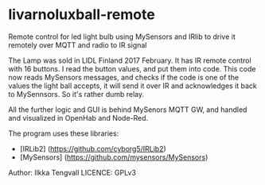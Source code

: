 # livarnoluxball-remote
Remote control for led light bulb using MySensors and IRlib to drive it remotely over MQTT and radio to IR signal

The Lamp was sold in LIDL Finland 2017 February. It has IR remote control with 16 buttons. I read the button values, and put them into code. This code now reads MySensors messages, and checks if the code is one of the values the light ball accepts, it will send it over IR and acknowledges it back to MySennsors. So it's rather dumb relay.

All the further logic and GUI is behind MySenors MQTT GW, and handled and visualized in OpenHab and Node-Red.

The program uses these libraries:
 * [IRLib2] (https://github.com/cyborg5/IRLib2)
 * [MySensors] (https://github.com/mysensors/MySensors)


Author: Ilkka Tengvall
LICENCE: GPLv3
